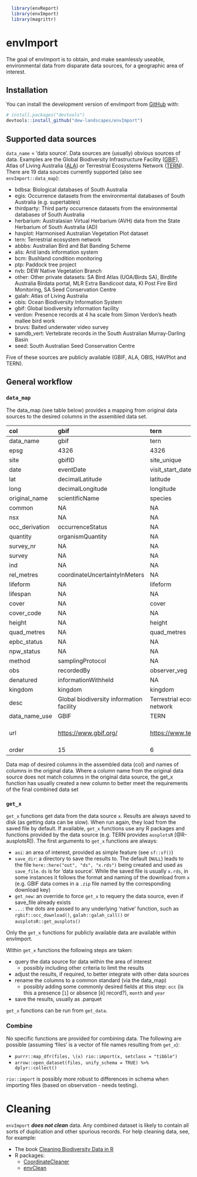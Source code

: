 
<!-- README.md is generated from README.Rmd. Please edit that file -->

``` r

  library(envReport)
  library(envImport)
  library(magrittr)
```

# envImport

<!-- badges: start -->

<!-- badges: end -->

The goal of envImport is to obtain, and make seamlessly useable,
environmental data from disparate data sources, for a geographic area of
interest.

## Installation

You can install the development version of envImport from
[GitHub](https://github.com/) with:

``` r
# install.packages("devtools")
devtools::install_github("dew-landscapes/envImport")
```

## Supported data sources

`data_name` = ‘data source’. Data sources are (usually) obvious sources
of data. Examples are the Global Biodiversity Infrastructure Facility
([GBIF](https://www.gbif.org/)), Atlas of Living Australia
([ALA](https://www.ala.org.au/)) or Terrestrial Ecosystems Network
([TERN](https://www.tern.org.au/)). There are 19 data sources currently
supported (also see `envImport::data_map`):

- bdbsa: Biological databases of South Australia
- egis: Occurrence datasets from the environmental databases of South
  Australia (e.g. supertables)
- thirdparty: Third party occurrence datasets from the environmental
  databases of South Australia
- herbarium: Australasian Virtual Herbarium (AVH) data from the State
  Herbarium of South Australia (AD)
- havplot: Harmonised Australian Vegetation Plot dataset
- tern: Terrestrial ecosystem network
- abbbs: Australian Bird and Bat Banding Scheme
- alis: Arid lands information system
- bcm: Bushland condition monitoring
- ptp: Paddock tree project
- nvb: DEW Native Vegetation Branch
- other: Other private datasets: SA Bird Atlas (UOA/Birds SA), Birdlife
  Australia Birdata portal, MLR Extra Bandicoot data, KI Post Fire Bird
  Monitoring, SA Seed Conservation Centre
- galah: Atlas of Living Australia
- obis: Ocean Biodiversity Information System
- gbif: Global biodiversity information facility
- verdon: Presence records at 4 ha scale from Simon Verdon’s heath
  mallee bird work
- bruvs: Baited underwater video survey
- samdb_vert: Vertebrate records in the South Australian Murray-Darling
  Basin
- seed: South Australian Seed Conservation Centre

Five of these sources are publicly available (GBIF, ALA, OBIS, HAVPlot
and TERN).

## General workflow

### `data_map`

The data_map (see table below) provides a mapping from original data
sources to the desired columns in the assembled data set.

| col | gbif | tern | galah | havplot |
|:---|:---|:---|:---|:---|
| data_name | gbif | tern | galah | havplot |
| epsg | 4326 | 4326 | 4326 | 4326 |
| site | gbifID | site_unique | locationID | plotName |
| date | eventDate | visit_start_date | eventDate | obsStartDate |
| lat | decimalLatitude | latitude | decimalLatitude | decimalLatitude |
| long | decimalLongitude | longitude | decimalLongitude | decimalLongitude |
| original_name | scientificName | species | scientificName | scientificName |
| common | NA | NA | vernacularName | NA |
| nsx | NA | NA | organismID | NA |
| occ_derivation | occurrenceStatus | NA | occurrenceStatus | abundanceValue |
| quantity | organismQuantity | NA | organismQuantity | abundanceValue |
| survey_nr | NA | NA | NA | NA |
| survey | NA | NA | datasetName | projectID |
| ind | NA | NA | establishmentMeans | NA |
| rel_metres | coordinateUncertaintyInMeters | NA | coordinateUncertaintyInMeters | coordinateUncertaintyInMetres |
| lifeform | NA | lifeform | NA | NA |
| lifespan | NA | NA | NA | NA |
| cover | NA | cover | NA | cover |
| cover_code | NA | NA | NA | NA |
| height | NA | height | NA | NA |
| quad_metres | NA | quad_metres | NA | quad_metres |
| epbc_status | NA | NA | NA | NA |
| npw_status | NA | NA | NA | NA |
| method | samplingProtocol | NA | samplingProtocol | abundanceMethod |
| obs | recordedBy | observer_veg | recordedBy | individualName |
| denatured | informationWithheld | NA | generalisationInMetres | NA |
| kingdom | kingdom | kingdom | kingdom | kingdom |
| desc | Global biodiversity information facility | Terrestrial ecosystem network | Atlas of Living Australia | Harmonised Australian Vegetation Plot dataset |
| data_name_use | GBIF | TERN | ALA | HAVPlot |
| url | <https://www.gbif.org/> | <https://www.tern.org.au/> | <https://www.ala.org.au/> | <https://researchdata.edu.au/harmonised-australian-vegetation-dataset-havplot/1950860> |
| order | 15 | 6 | 13 | 5 |

Data map of desired columns in the assembled data (col) and names of
columns in the original data. Where a column name from the original data
source does not match columns in the original data source, the get_x
function has usually created a new column to better meet the
requirements of the final combined data set

### `get_x`

`get_x` functions get data from the data source `x`. Results are always
saved to disk (as getting data can be slow). When run again, they load
from the saved file by default. If available, `get_x` functions use any
R packages and functions provided by the data source (e.g. TERN provides
`ausplotsR` \[@R-ausplotsR\]). The first arguments to `get_x` functions
are always:

- `aoi`: an area of interest, provided as simple feature (see
  `sf::sf()`)
- `save_dir`: a directory to save the results to. The default (`NULL`)
  leads to the file `here::here("out", "ds", "x.rds")` being created and
  used as `save_file`. `ds` is for ‘data source’. While the saved file
  is usually `x.rds`, in some instances it follows the format and naming
  of the download from `x` (e.g. GBIF data comes in a `.zip` file named
  by the corresponding download key)
- `get_new`: an override to force `get_x` to requery the data source,
  even if save_file already exists
- `...`: the dots are passed to any underlying ‘native’ function, such
  as `rgbif::occ_download()`, `galah::galah_call()` or
  `ausplotsR::get_ausplots()`

Only the `get_x` functions for publicly available data are available
within envImport.

Within `get_x` functions the following steps are taken:

- query the data source for data within the area of interest
  - possibly including other criteria to limit the results
- adjust the results, if required, to better integrate with other data
  sources
- rename the columns to a common standard (via the data_map)
  - possibly adding some commonly desired fields at this step: `occ` (is
    this a presence \[`1`\] or absence \[`0`\] record?), `month` and
    `year`
- save the results, usually as .parquet

`get_x` functions can be run from `get_data`.

### Combine

No specific functions are provided for combining data. The following are
possible (assuming ‘files’ is a vector of file names resulting from
`get_x`):

- `purrr::map_dfr(files, \(x) rio::import(x, setclass = "tibble")`
- `arrow::open_dataset(files, unify_schema = TRUE) %>% dplyr::collect()`

`rio::import` is possibly more robust to differences in schema when
importing files (based on observation - needs testing).

# Cleaning

`envImport` ***does not clean*** data. Any combined dataset is likely to
contain all sorts of duplication and other spurious records. For help
cleaning data, see, for example:

- The book [Cleaning Biodiversity Data in
  R](https://cleaning-data-r.ala.org.au/)
- R packages:
  - [CoordinateCleaner](https://cran.r-project.org/web/packages/CoordinateCleaner/vignettes/Cleaning_GBIF_data_with_CoordinateCleaner.html)
  - [envClean](https://dew-landscapes.github.io/envClean/)
